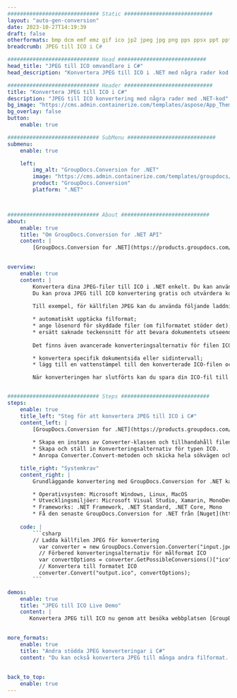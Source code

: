 ```yaml
---
############################# Static ############################
layout: "auto-gen-conversion"
date: 2023-10-27T14:19:39
draft: false
otherformats: bmp dcm emf emz gif ico jp2 jpeg jpg png pps ppsx ppt pptx psb psd svg svgz tga tif tiff webp wmf wmz
breadcrumb: JPEG till ICO i C#

############################# Head ############################
head_title: "JPEG till ICO omvandlare i C#"
head_description: "Konvertera JPEG till ICO i .NET med några rader kod. Använd GroupDocs Document Conversion API för att konvertera över 160 filformat."

############################# Header ############################
title: "Konvertera JPEG till ICO i C#"
description: "JPEG till ICO konvertering med några rader med .NET-kod"
bg_image: "https://cms.admin.containerize.com/templates/aspose/App_Themes/V3/images/bg/header1.png"
bg_overlay: false
button:
    enable: true

############################# SubMenu ############################
submenu:
    enable: true

    left:
        img_alt: "GroupDocs.Conversion for .NET"
        image: "https://cms.admin.containerize.com/templates/groupdocs/images/product-logos/90x90-noborder/groupdocs-conversion-net.png"
        product: "GroupDocs.Conversion"
        platform: ".NET"



############################# About ############################
about:
    enable: true
    title: "Om GroupDocs.Conversion for .NET API"
    content: |
        [GroupDocs.Conversion for .NET](https://products.groupdocs.com/conversion/net/) kan användas för att konvertera Microsoft Word, Excel, PowerPoint, PDF, Visio och andra format. GroupDocs.Conversion är ett fristående API som är lämpligt för back-end och interna system där hög prestanda krävs. Det beror inte på någon programvara som Microsoft eller Open Office.
    

overview:
    enable: true
    content: |
        Konvertera dina JPEG-filer till ICO i .NET enkelt. Du kan använda bara ett par C# kodrader i valfri plattform som du vill, som - Windows, Linux, macOS.
        Du kan prova JPEG till ICO konvertering gratis och utvärdera konverteringsresultatens kvalitet. Tillsammans med enkla filkonverteringsscenarier kan du prova mer avancerade alternativ för att ladda källfilen JPEG och för att spara resultatet ICO. 
        
        Till exempel, för källfilen JPEG kan du använda följande laddningsalternativ:

        * automatiskt upptäcka filformat;
        * ange lösenord för skyddade filer (om filformatet stöder det);
        * ersätt saknade teckensnitt för att bevara dokumentets utseende.
        
        Det finns även avancerade konverteringsalternativ för filen ICO:

        * konvertera specifik dokumentsida eller sidintervall;
        * lägg till en vattenstämpel till den konverterade ICO-filen och många fler.

        När konverteringen har slutförts kan du spara din ICO-fil till den lokala filsökvägen eller någon tredje parts lagring som FTP, Amazon S3, Google Drive, Dropbox etc. Observera - för att konvertera JPEG till {{ TO}} det finns inget behov av någon ytterligare programvara installerad - som MS Office, Open Office, Adobe Acrobat Reader etc.


############################# Steps ############################
steps:
    enable: true
    title_left: "Steg för att konvertera JPEG till ICO i C#"
    content_left: |
        [GroupDocs.Conversion for .NET](https://products.groupdocs.com/conversion/net/) gör det enkelt för utvecklare att konvertera en JPEG-fil till ICO med några rader kod.
        
        * Skapa en instans av Converter-klassen och tillhandahåll filen JPEG med den fullständiga sökvägen
        * Skapa och ställ in Konverteringsalternativ för typen ICO.
        * Anropa Converter.Convert-metoden och skicka hela sökvägen och formatet (ICO) som en parameter

    title_right: "Systemkrav"
    content_right: |
        Grundläggande konvertering med GroupDocs.Conversion for .NET kan göras med bara några enkla steg. Våra API:er stöds på alla större plattformar och operativsystem. Innan du kör koden nedan, se till att du har följande förutsättningar installerade på ditt system.

        * Operativsystem: Microsoft Windows, Linux, MacOS
        * Utvecklingsmiljöer: Microsoft Visual Studio, Xamarin, MonoDevelop
        * Frameworks: .NET Framework, .NET Standard, .NET Core, Mono
        * Få den senaste GroupDocs.Conversion for .NET från [Nuget](https://www.nuget.org/packages/groupdocs.conversion)
         
    code: |
        ```csharp    
        // Ladda källfilen JPEG för konvertering
          var converter = new GroupDocs.Conversion.Converter("input.jpeg");
          // Förbered konverteringsalternativ för målformat ICO
          var convertOptions = converter.GetPossibleConversions()["ico"].ConvertOptions;
          // Konvertera till formatet ICO
          converter.Convert("output.ico", convertOptions);
        ```

demos:
    enable: true
    title: "JPEG till ICO Live Demo"
    content: |
       Konvertera JPEG till ICO nu genom att besöka webbplatsen [GroupDocs.Conversion App](https://products.groupdocs.app/conversion/family). Onlinedemo har följande fördelar
          

more_formats:
    enable: true
    title: "Andra stödda JPEG konverteringar i C#"
    content: "Du kan också konvertera JPEG till många andra filformat. Se listan nedan."
       
       
back_to_top:
    enable: true
---
```

